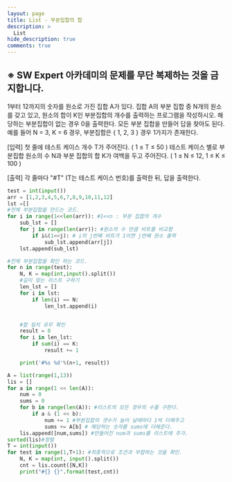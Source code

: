 ```yaml
---
layout: page
title: List - 부분집합의 합
description: >
  List
hide_description: true
comments: true
---
```

## ※ SW Expert 아카데미의 문제를 무단 복제하는 것을 금지합니다.

1부터 12까지의 숫자를 원소로 가진 집합 A가 있다. 집합 A의 부분 집합 중 N개의 원소를 갖고 있고, 원소의 합이 K인 부분집합의 개수를 출력하는 프로그램을 작성하시오.
해당하는 부분집합이 없는 경우 0을 출력한다. 모든 부분 집합을 만들어 답을 찾아도 된다.
예를 들어 N = 3, K = 6 경우, 부분집합은 { 1, 2, 3 } 경우 1가지가 존재한다.

[입력]
첫 줄에 테스트 케이스 개수 T가 주어진다.  ( 1 ≤ T ≤ 50 )
테스트 케이스 별로 부분집합 원소의 수 N과 부분 집합의 합 K가 여백을 두고 주어진다. ( 1 ≤ N ≤ 12, 1 ≤ K ≤ 100 )

[출력]
각 줄마다 "#T" (T는 테스트 케이스 번호)를 출력한 뒤, 답을 출력한다.

```python
test = int(input())
arr = [1,2,3,4,5,6,7,8,9,10,11,12]
lst =[]
#전체 부분집합을 만드는 코드.
for i in range(1<<len(arr)): #1<<n : 부분 집합의 개수
    sub_lst = []
    for j in range(len(arr)): #원소의 수 만큼 비트를 비교함
        if i&(1<<j): # i의 j번째 비트가 1이면 j번째 원소 출력
            sub_lst.append(arr[j])
    lst.append(sub_lst)

#전체 부분집합을 확인 하는 코드.
for n in range(test):
    N, K = map(int,input().split())
    #길이 맞는 리스트 구하기
    len_lst = []
    for i in lst:
        if len(i) == N:
            len_lst.append(i)


    #합 일치 유무 확인
    result = 0
    for i in len_lst:
        if sum(i) == K:
            result += 1

    print('#%s %d'%(n+1, result))
```

```python
A = list(range(1,13))
lis = []
for a in range(1 << len(A)):
    num = 0
    sums = 0
    for b in range(len(A)): #리스트의 모든 경우의 수를 구한다.
        if a & (1 << b):
            num += 1 #부분집합의 갯수가 늘어 날때마다 1씩 더해주고
            sums += A[b] # 해당하는 숫자를 sums에 더해준다.
    lis.append([num,sums]) #만들어진 num과 sums를 리스트에 추가.
sorted(lis)#정렬
T = int(input())
for test in range(1,T+1): #최종적으로 조건과 부합하는 것을 확인.
    N, K = map(int, input().split())
    cnt = lis.count([N,K])
    print("#{} {}".format(test,cnt))
```